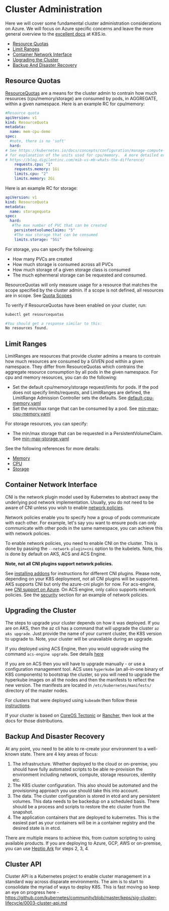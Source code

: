 # Cluster Administration

Here we will cover some fundamental cluster administration considerations on Azure.  We will focus on Azure specific concerns and leave the more general overview to the [excellent docs](https://kubernetes.io/docs/tasks/) at K8S.io. 

- [Resource Quotas](#markdown-header-resource-quotas)
- [Limit Ranges](#markdown-header-limit-ranges)
- [Container Network Interface](#markdown-header-container-network-interface)
- [Upgrading the Cluster](#markdown-header-upgrading-the-cluster)
- [Backup And Disaster Recovery](#markdown-header-backup-and-disaster-recovery)

## Resource Quotas

[ResourceQuotas](https://kubernetes.io/docs/concepts/policy/resource-quotas/) are a means for the cluster admin to contrain how much resources (cpu/memory/storage) are consumed by pods, in AGGREGATE, within a given namespace.  Here is an example RC for cpu/memory:

```yaml
#Resource quota
apiVersion: v1
kind: ResourceQuota
metadata:
  name: mem-cpu-demo
spec:
  #note, there is no 'soft'
  hard:
# See https://kubernetes.io/docs/concepts/configuration/manage-compute-resources-container/
# for explanation of the units used for cpu/memory.  A more detailed explanation is here:  
# https://blog.digilentinc.com/mib-vs-mb-whats-the-difference/  
    requests.cpu: "1"
    requests.memory: 1Gi
    limits.cpu: "2"
    limits.memory: 2Gi
```

Here is an example RC for storage:

```yaml
apiVersion: v1
kind: ResourceQuota
metadata:
  name: storagequota
spec:
  hard:
   #The max number of PVC that can be created
    persistentvolumeclaims: "5"
    #The max storage that can be consumed
    limits.storage: "5Gi"
```

For storage, you can specify the following:

- How many PVCs are created
- How much storage is consumed across all PVCs
- How much storage of a given storage class is consumed
- The much ephermeral storage can be requested and consumed.  

ResourceQuotas will only measure usage for a resource that matches the scope specified by the cluster admin.  If a scope is not defined, all resources are in scope.  See [Quota Scopes](https://kubernetes.io/docs/concepts/policy/resource-quotas/)

To verify if ResourceQuotas have been enabled on your cluster, run:

```sh
kubectl get resourcequotas

#You should get a response similar to this:
No resources found.
```

## Limit Ranges

LimitRanges are resources that provide cluster admins a means to contrain how much resources are consumed by a GIVEN pod within a given namespace. They differ from ResourceQuotas which contrains the aggregate resource consumption by all pods in the given namespace.  For cpu and memory resources, you can do the following:

- Set the default cpu/memory/storage request/limits for pods.  If the pod does not specify limits/requests, and LimitRanges are defined, the LimitRange Admission Controller sets the defaults.  See [default-cpu-memory.yaml](./default-cpu-memory.yaml)
- Set the min/max range that can be consumed by a pod. See [min-max-cpu-memory.yaml](./min-max-cpu-memory.yaml)

For storage resources, you can specify:

- The min/max storage that can be requested in a PersistentVolumeClaim. See [min-max-storage.yaml](./min-max-storage.yaml)

See the following references for more details:
- [Memory](https://kubernetes.io/docs/tasks/administer-cluster/memory-default-namespace/)
- [CPU](https://kubernetes.io/docs/tasks/administer-cluster/cpu-default-namespace/) 
- [Storage](https://kubernetes.io/docs/tasks/administer-cluster/limit-storage-consumption/)

## Container Network Interface 

CNI is the network plugin model used by Kubernetes to abstract away the underlying pod network implementation.  Usually, you do not need to be aware of CNI unless you wish to enable [network policies](https://kubernetes.io/docs/concepts/services-networking/network-policies/). 

Network policies enable you to specify how a group of pods communicate with each other.  For example, let's say you want to ensure pods can only communicate with other pods in the same namespace, you can achieve this with network policies.

To enable network policies, you need to enable CNI on the cluster.  This is done by passing the `--network-plugin=cni` option to the kubelets.  Note, this is done by default on AKS, ACS and ACS Engine.

**Note, not all CNI plugins support network policies.**

See [installing addons](https://kubernetes.io/docs/concepts/cluster-administration/addons/) for instructions for different CNI plugins. Please note, depending on your K8S deployment, not all CNI plugins will be supported. AKS supports CNI but only the azure-cni plugin for now.  For acs-engine, see [CNI support on Azure](https://github.com/Azure/acs-engine/tree/master/examples/networkpolicy).  On ACS engine, only calico supports network policies.  See the [security](../security/README.md) section for an example of network policies.

## Upgrading the Cluster

The steps to upgrade your cluster depends on how it was deployed.  If you are on AKS, then the az cli has a command that will upgrade the cluster `az aks upgrade`.  Just provide the name of your current cluster, the K8S version to upgrade to.  Note, your cluster will be unavailable during an upgrade.

If you deployed using ACS Engine, then you would upgrade using the command `acs-engine upgrade`.  See details [here](https://github.com/Azure/acs-engine/tree/master/examples/k8s-upgrade)

If you are on ACS then you will have to upgrade manually - or use a configuration management tool.  ACS uses `hyperkube` (an all-in-one binary of K8S components) to bootstrap the cluster, so you will need to upgrade the hyperkube images on all the nodes and then the manifests to reflect the new version.  The manifests are located in `/etc/kubernetes/manifests/` directory of the master nodes.

For clusters that were deployed using `kubeadm` then follow these [instructions](https://kubernetes.io/docs/tasks/administer-cluster/kubeadm-upgrade-1-8/).  

If your cluster is based on [CoreOS Tectonic](https://coreos.com/tectonic/) or [Rancher](http://rancher.com/kubernetes/), then look at the docs for those distributions.

## Backup And Disaster Recovery

At any point, you need to be able to re-create your environment to a well-known state.  There are 4 key areas of focus:
1. The infrastructure.  Whether deployed to the cloud or on-premise, you should have fully automated scripts to be able re-provision the environment including network, compute, storage resources, identity etc.
2. The K8S cluster configuration.  This also should be automated and the provisioning approach you use should take this into account.
3. The data.  The cluster configuration is stored in etcd and any persistent volumes.  This data needs to be backedup on a scheduled basis.  There should be a process and scripts to restore the etc cluster from the snapshot.  
4. The application containers that are deployed to kubernetes.  This is the easiest part as your containers will be in a container registry and the desired state is in etcd.

There are multiple means to achieve this, from custom scripting to using available products.  If you are deploying to Azure, GCP, AWS or on-premise, you can use [Heptio Ark](https://heptio.com/products/#heptio-ark) for steps 2, 3, 4.

## Cluster API ##

Cluster API is a Kubernetes project to enable cluster management in a standard way across disparate environments. The aim is to start to consolidate the myriad of ways to deploy K8S.  This is fast moving so keep an eye on progress here - https://github.com/kubernetes/community/blob/master/keps/sig-cluster-lifecycle/0003-cluster-api.md
